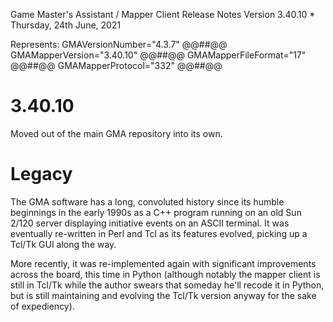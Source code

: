Game Master's Assistant / Mapper Client
Release Notes
Version 3.40.10 * Thursday, 24th June, 2021

Represents:
  GMAVersionNumber="4.3.7"			@@##@@
  GMAMapperVersion="3.40.10"			@@##@@
  GMAMapperFileFormat="17"			@@##@@
  GMAMapperProtocol="332"			@@##@@

# 3.40.10
Moved out of the main GMA repository into its own.

# Legacy
The GMA software has a long, convoluted history since its humble beginnings in
the early 1990s as a C++ program running on an old Sun 2/120 server displaying
initiative events on an ASCII terminal. It was eventually re-written in Perl
and Tcl as its features evolved, picking up a Tcl/Tk GUI along the way.

More recently, it was re-implemented again with significant improvements across
the board, this time in Python (although notably the mapper client is still in
Tcl/Tk while the author swears that someday he'll recode it in Python, but is
still maintaining and evolving the Tcl/Tk version anyway for the sake of
expediency).  

